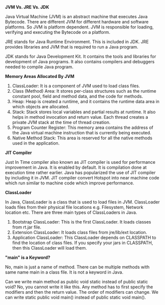 <b>JVM Vs. JRE Vs. JDK</b>

Java Virtual Machine (JVM) is an abstract machine that executes
Java Bytecode. There are different JVM for different hardware and
software platforms. So JVM is platform dependent. JVM is
responsible for loading, verifying and executing the Bytecode on a
platform.

JRE stands for Java Runtime Environment. This is included in JDK.
JRE provides libraries and JVM that is required to run a Java
program.

JDK stands for Java Development Kit. It contains the tools and
libraries for development of Java programs. It also contains
compilers and debuggers needed to compile Java program.

<b>Memory Areas Allocated By JVM</b>

1. ClassLoader: It is a component of JVM used to load class
files.
2. Class (Method) Area: It stores per-class structures such as
   the runtime constant pool, field and method data, and the
   code for methods.
3. Heap: Heap is created a runtime, and it contains the runtime
   data area in which objects are allocated.
4. Stack: Stack stores local variables and partial results at
   runtime. It also helps in method invocation and return
   value. Each thread creates a private JVM stack at the time
   of thread creation.
5. Program Counter Register: This memory area contains the
   address of the Java virtual machine instruction that is
   currently being executed.
6. Native Method Stack: This area is reserved for all the
   native methods used in the application.

<b>JIT Compiler</b>

Just In Time compiler also known as JIT compiler is used for
performance improvement in Java. It is enabled by default. It is
compilation done at execution time rather earlier.
Java has popularized the use of JIT compiler by including it in
JVM. JIT compiler convert Hotspot into near machine code which run similar to machine code which improve performance.

<b>ClassLoader</b>

In Java, ClassLoader is a class that is used to load files in JVM.
ClassLoader loads files from their physical file locations e.g.
Filesystem, Network location etc.
There are three main types of ClassLoaders in Java.
1. Bootstrap ClassLoader: This is the first ClassLoader. It
   loads classes from rt.jar file.
2. Extension ClassLoader: It loads class files from jre/lib/ext
   location.
3. Application ClassLoader: This ClassLoader depends on
   CLASSPATH to find the location of class files. If you
   specify your jars in CLASSPATH, then this ClassLoader
   will load them.

<b>"main" is a Keyword?</b>

No, main is just a name of method. There can be multiple methods
with same name main in a class file. It is not a keyword in Java.

Can we write main method as public void static instead of public
static void?
No, you cannot write it like this. Any method has to first specify the
modifiers and then the return value. The order of modifiers can
change.
We can write static public void main() instead of public static void
main().

